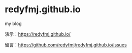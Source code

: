 # redyfmj.github.io
my blog

演示：https://redyfmj.github.io/

留言：https://github.com/redyfmj/redyfmj.github.io/issues

